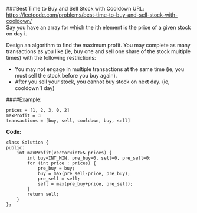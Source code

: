 ###Best Time to Buy and Sell Stock with Cooldown
URL: https://leetcode.com/problems/best-time-to-buy-and-sell-stock-with-cooldown/</br>
Say you have an array for which the ith element is the price of a given stock on day i.

Design an algorithm to find the maximum profit. You may complete as many transactions as you like (ie, buy one and sell one share of the stock multiple times) with the following restrictions:

- You may not engage in multiple transactions at the same time (ie, you must sell the stock before you buy again).
- After you sell your stock, you cannot buy stock on next day. (ie, cooldown 1 day)

####Example:

	prices = [1, 2, 3, 0, 2]
	maxProfit = 3
	transactions = [buy, sell, cooldown, buy, sell]

__Code:__

	class Solution {
	public:
	    int maxProfit(vector<int>& prices) {
	        int buy=INT_MIN, pre_buy=0, sell=0, pre_sell=0;
	        for (int price : prices) {
	            pre_buy = buy;
	            buy = max(pre_sell-price, pre_buy);
	            pre_sell = sell;
	            sell = max(pre_buy+price, pre_sell);
	        }
	        return sell;
	    }
	};